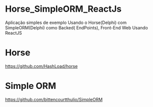 # Horse_SimpleORM_ReactJs

Aplicação simples de exemplo Usando o Horse(Delphi) com SimpleORM(Delphi) como Backed( EndPoints), Front-End Web Usando ReactJS



# Horse

https://github.com/HashLoad/horse


# Simple ORM

https://github.com/bittencourtthulio/SimpleORM

